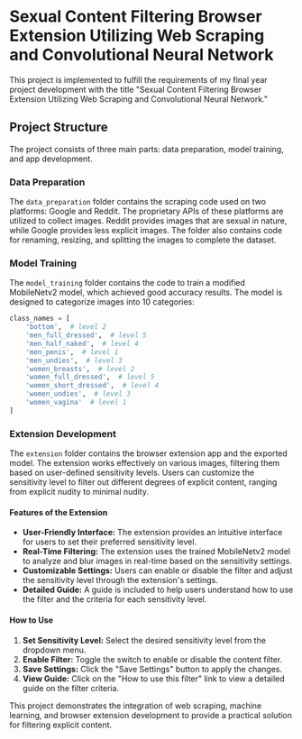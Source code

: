 
# Sexual Content Filtering Browser Extension Utilizing Web Scraping and Convolutional Neural Network

This project is implemented to fulfill the requirements of my final year project development with the title "Sexual Content Filtering Browser Extension Utilizing Web Scraping and Convolutional Neural Network."

## Project Structure

The project consists of three main parts: data preparation, model training, and app development.

### Data Preparation

The `data_preparation` folder contains the scraping code used on two platforms: Google and Reddit. The proprietary APIs of these platforms are utilized to collect images. Reddit provides images that are sexual in nature, while Google provides less explicit images. The folder also contains code for renaming, resizing, and splitting the images to complete the dataset.

### Model Training

The `model_training` folder contains the code to train a modified MobileNetv2 model, which achieved good accuracy results. The model is designed to categorize images into 10 categories:

```python
class_names = [
    'bottom',  # level 2
    'men_full_dressed',  # level 5
    'men_half_naked',  # level 4
    'men_penis',  # level 1
    'men_undies',  # level 3
    'women_breasts',  # level 2
    'women_full_dressed',  # level 5
    'women_short_dressed',  # level 4
    'women_undies',  # level 3
    'women_vagina'  # level 1
]
```

### Extension Development

The `extension` folder contains the browser extension app and the exported model. The extension works effectively on various images, filtering them based on user-defined sensitivity levels. Users can customize the sensitivity level to filter out different degrees of explicit content, ranging from explicit nudity to minimal nudity.

#### Features of the Extension

- **User-Friendly Interface:** The extension provides an intuitive interface for users to set their preferred sensitivity level.
- **Real-Time Filtering:** The extension uses the trained MobileNetv2 model to analyze and blur images in real-time based on the sensitivity settings.
- **Customizable Settings:** Users can enable or disable the filter and adjust the sensitivity level through the extension's settings.
- **Detailed Guide:** A guide is included to help users understand how to use the filter and the criteria for each sensitivity level.

#### How to Use

1. **Set Sensitivity Level:** Select the desired sensitivity level from the dropdown menu.
2. **Enable Filter:** Toggle the switch to enable or disable the content filter.
3. **Save Settings:** Click the "Save Settings" button to apply the changes.
4. **View Guide:** Click on the "How to use this filter" link to view a detailed guide on the filter criteria.

This project demonstrates the integration of web scraping, machine learning, and browser extension development to provide a practical solution for filtering explicit content.
